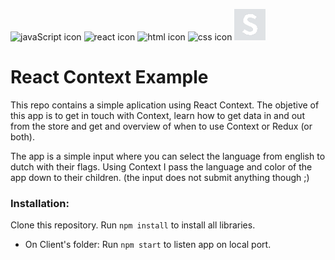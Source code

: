 ![javaScript icon](https://github.com/Zefevr/FinalEvaluation/blob/master/dev-icons/js.svg)
![react icon](https://github.com/Zefevr/FinalEvaluation/blob/master/dev-icons/react.svg)
![html icon](https://github.com/Zefevr/FinalEvaluation/blob/master/dev-icons/html.svg)
![css icon](https://github.com/Zefevr/FinalEvaluation/blob/master/dev-icons/css.svg)
![semantic ui icon](https://github.com/Zefevr/React-Context/blob/master/dev-icons/semantic.png)

# React Context Example
This repo contains a simple aplication using React Context. The objetive of this app is to get in touch with Context, learn how to get data in and out from the store and get and overview of when to use Context or Redux (or both).

The app is a simple input where you can select the language from english to dutch with their flags. Using Context I pass the language and color of the app down to their children. (the input does not submit anything though ;)

### Installation:

Clone this repository. Run `npm install` to install all libraries.

* On Client's folder: Run `npm start` to listen app on local port.




